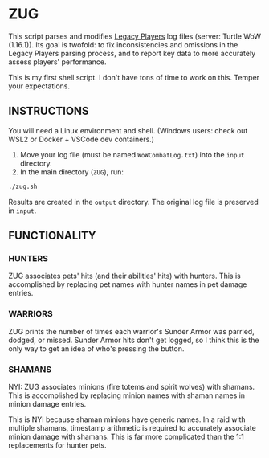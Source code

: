 # ZUG

This script parses and modifies [Legacy Players](http://legacyplayers.info/) log files (server: Turtle WoW (1.16.1)). Its goal is twofold: to fix inconsistencies and omissions in the Legacy Players parsing process, and to report key data to more accurately assess players' performance.

This is my first shell script. I don't have tons of time to work on this. Temper your expectations.

## INSTRUCTIONS
You will need a Linux environment and shell. (Windows users: check out WSL2 or Docker + VSCode dev containers.) 

1. Move your log file (must be named `WoWCombatLog.txt`) into the `input` directory.
1. In the main directory (`ZUG`), run:
```sh
./zug.sh
```

Results are created in the `output` directory. The original log file is preserved in `input`.

## FUNCTIONALITY

### HUNTERS
ZUG associates pets' hits (and their abilities' hits) with hunters. 
This is accomplished by replacing pet names with hunter names in pet damage entries.

### WARRIORS
ZUG prints the number of times each warrior's Sunder Armor was parried, dodged, or missed. 
Sunder Armor hits don't get logged, so I think this is the only way to get an idea of who's pressing the button.

### SHAMANS
NYI: ZUG associates minions (fire totems and spirit wolves) with shamans.
This is accomplished by replacing minion names with shaman names in minion damage entries.

This is NYI because shaman minions have generic names. In a raid with multiple shamans, timestamp arithmetic is required to accurately associate minion damage with shamans. This is far more complicated than the 1:1 replacements for hunter pets.